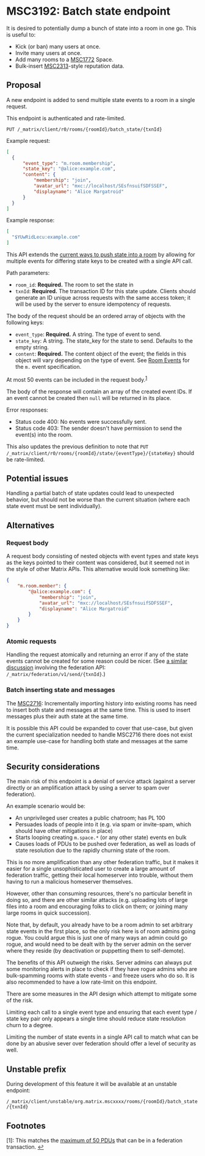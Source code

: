 # MSC3192: Batch state endpoint

It is desired to potentially dump a bunch of state into a room  in one go. This
is useful to:

* Kick (or ban) many users at once.
* Invite many users at once.
* Add many rooms to a [MSC1772](https://github.com/matrix-org/matrix-doc/pull/1772) Space.
* Bulk-insert [MSC2313](https://github.com/matrix-org/matrix-doc/pull/2313)-style reputation data.

## Proposal

A new endpoint is added to send multiple state events to a room in a single request.

This endpoint is authenticated and rate-limited.

`PUT /_matrix/client/r0/rooms/{roomId}/batch_state/{txnId}`

Example request:

```json
[
  {
      "event_type": "m.room.membership",
      "state_key": "@alice:example.com",
      "content": {
          "membership": "join",
          "avatar_url": "mxc://localhost/SEsfnsuifSDFSSEF",
          "displayname": "Alice Margatroid"
      }
  }
]
```

Example response:

```json
[
  "$YUwRidLecu:example.com"
]
```

This API extends the [current ways to push state into a room](https://matrix.org/docs/spec/client_server/latest#sending-events-to-a-room)
by allowing for multiple events for differing state keys to be created with a single API call.

Path parameters:

* `room_id`: **Required.** The room to set the state in
* `txnId`: **Required.** The transaction ID for this state update. Clients should
  generate an ID unique across requests with the same access token; it will be
  used by the server to ensure idempotency of requests.

The body of the request should be an ordered array of objects with the following
keys:

* `event_type`: **Required.** A string. The type of event to send.
* `state_key`: A string. The state_key for the state to send. Defaults to the
  empty string.
* `content`: **Required.** The content object of the event; the fields in this object will vary
  depending  on the type of event. See [Room Events](https://matrix.org/docs/spec/client_server/latest#room-events)
  for the `m.` event specification.

At most 50 events can be included in the request body.<sup id="a1">[1](#f1)</sup>

The body of the response will contain an array of the created event IDs. If an
event cannot be created then `null` will be returned in its place.

Error responses:

* Status code 400: No events were successfully sent.
* Status code 403: The sender doesn't have permission to send the event(s) into
  the room.

This also updates the previous definition to note that
`PUT /_matrix/client/r0/rooms/{roomId}/state/{eventType}/{stateKey}` should be
rate-limited.

## Potential issues

Handling a partial batch of state updates could lead to unexpected behavior, but
should not be worse than the current situation (where each state event must be
sent individually).

## Alternatives

### Request body

A request body consisting of nested objects with event types and state keys as the
keys pointed to their content was considered, but it seemed not in the style of
other Matrix APIs. This alternative would look something like:

```json
{
    "m.room.member": {
        "@alice:example.com": {
            "membership": "join",
            "avatar_url": "mxc://localhost/SEsfnsuifSDFSSEF",
            "displayname": "Alice Margatroid"
        }
    }
}
```

### Atomic requests

Handling the request atomically and returning an error if any of the state events
cannot be created for some reason could be nicer. (See [a similar discussion](https://github.com/matrix-org/synapse/issues/7543)
involving the federation API: `/_matrix/federation/v1/send/{txnId}`.)

### Batch inserting state and messages

The [MSC2716](https://github.com/matrix-org/matrix-doc/pull/2716): Incrementally
importing history into existing rooms has need to insert both state and messages
at the same time. This is used to insert messages plus their auth state at the
same time.

It is possible this API could be expanded to cover that use-case, but given the
current specialization needed to handle MSC2716 there does not exist an
example use-case for handling both state and messages at the same time.

## Security considerations

The main risk of this endpoint is a denial of service attack (against a server
directly or an amplification attack by using a server to spam over federation).

An example scenario would be:

* An unprivileged user creates a public chatroom; has PL 100
* Persuades loads of people into it (e.g. via spam or invite-spam, which should
  have other mitigations in place)
* Starts looping creating `m.space.*` (or any other state) events en bulk
* Causes loads of PDUs to be pushed over federation, as well as loads of state
  resolution due to the rapidly churning state of the room.

This is no more amplification than any other federation traffic, but it makes it
easier for a single unsophisticated user to create a large amount of federation
traffic, getting their local homeserver into trouble, without them having to run
a malicious homeserver themselves.

However, other than consuming resources, there's no particular benefit in doing
so, and there are other similar attacks (e.g. uploading lots of large files into
a room and encouraging folks to click on them; or joining many large rooms in
quick succession).

Note that, by default, you already have to be a room admin to set arbitrary state
events in the first place, so the only risk here is of room admins going rogue.
You could argue this is just one of many ways an admin could go rogue, and would
need to be dealt with by the server admin on the server where they reside (by
deactivation or puppetting them to self-demote).

The benefits of this API outweigh the risks. Server admins can always put some
monitoring alerts in place to check if they have rogue admins who are
bulk-spamming rooms with state events - and freeze users who do so. It is also
recommended to have a low rate-limit on this endpoint.

There are some measures in the API design which attempt to mitigate some of the
risk.

Limiting each call to a single event type and ensuring that each event type /
state key pair only appears a single time should reduce state resolution churn
to a degree.

Limiting the number of state events in a single API call to match what can be
done by an abusive sever over federation should offer a level of security as
well.

## Unstable prefix

During development of this feature it will be available at an unstable endpoint:

`/_matrix/client/unstable/org.matrix.mscxxxx/rooms/{roomId}/batch_state/{txnId}`

## Footnotes

<a id="f1"/>[1]: This matches the [maximum of 50 PDUs](https://matrix.org/docs/spec/server_server/latest#put-matrix-federation-v1-send-txnid)
that can be in a federation transaction. [↩](#a1)
